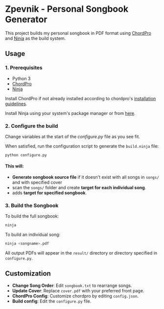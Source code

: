 # Zpevnik - Personal Songbook Generator

This project builds my personal songbook in PDF format using [ChordPro](https://www.chordpro.org/) and [Ninja](https://ninja-build.org/) as the build system.

## Usage

### 1. Prerequisites

- Python 3
- [ChordPro](https://www.chordpro.org/)
- [Ninja](https://ninja-build.org/)

Install ChordPro if not already installed 
according to chordpro's [installation guidelines](https://www.chordpro.org/chordpro/chordpro-installation/).

Install Ninja using your system's package manager 
or from [here](https://ninja-build.org/).

### 2. Configure the build

Change variables at the start of the 
*configure.py* file as you see fit.

When satisfied, run the configuration script
to generate the `build.ninja` file:
```bash
python configure.py
```

#### This will:

- **Generate songbook source file** if it doesn't exist with all songs in `songs/` and with specified cover
- scan the `songs/` folder and create **target for each individual song**.
- adds **target for specified songbook**.

### 3. Build the Songbook

To build the full songbook:
```bash
ninja
```

To build an individual song:
```bash
ninja <songname>.pdf
```

All output PDFs will appear in the `result/` directory 
or directory specified in `configure.py`.

## Customization

- **Change Song Order**: Edit `songbook.txt` to rearrange songs.
- **Update Cover**: Replace `cover.pdf` with your preferred front page.
- **ChordPro Config**: Customize chordpro by editing `config.json`.
- **Build config**: Edit the `configure.py` file.

